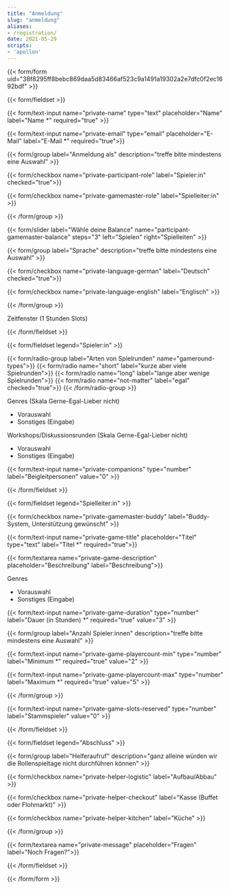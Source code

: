 ```yaml
---
title: "Anmeldung"
slug: "anmeldung"
aliases:
- /registration/
date: 2021-05-29
scripts:
- 'apollon'
---
```


{{< form/form uid="38f8295ff8bebc869daa5d83466af523c9a1491a19302a2e7dfc0f2ec1692bdf" >}}

{{< form/fieldset >}}

{{< form/text-input name="private-name" type="text" placeholder="Name" label="Name *" required="true" >}}

{{< form/text-input name="private-email" type="email" placeholder="E-Mail" label="E-Mail *" required="true">}}

{{< form/group label="Anmeldung als" description="treffe bitte mindestens eine Auswahl" >}}

{{< form/checkbox name="private-participant-role" label="Spieler:in" checked="true">}}

{{< form/checkbox name="private-gamemaster-role" label="Spielleiter:in" >}}

{{< /form/group >}}

{{< form/slider label="Wähle deine Balance" name="participant-gamemaster-balance" steps="3" left="Spielen" right="Spielleiten" >}}

{{< form/group label="Sprache" description="treffe bitte mindestens eine Auswahl" >}}

{{< form/checkbox name="private-language-german" label="Deutsch" checked="true">}}

{{< form/checkbox name="private-language-english" label="Englisch" >}}

{{< /form/group >}}

Zeitfenster (1 Stunden Slots)

{{< /form/fieldset >}}

{{< form/fieldset legend="Spieler:in" >}}

{{< form/radio-group label="Arten von Spielrunden" name="gameround-types">}}
  {{< form/radio name="short" label="kurze aber viele Spielrunden">}}
  {{< form/radio name="long" label="lange aber wenige Spielrunden">}}
  {{< form/radio name="not-matter" label="egal" checked="true">}}
{{< /form/radio-group >}}

Genres (Skala Gerne-Egal-Lieber nicht)
* Vorauswahl
* Sonstiges (Eingabe)

Workshops/Diskussionsrunden (Skala Gerne-Egal-Lieber nicht)
<i class="fas fa-camera"></i>
* Vorauswahl
* Sonstiges (Eingabe)

{{< form/text-input name="private-companions" type="number" label="Beigleitpersonen" value="0" >}}

{{< /form/fieldset >}}

{{< form/fieldset legend="Spielleiter:in" >}}

{{< form/checkbox name="private-gamemaster-buddy" label="Buddy-System, Unterstützung gewünscht" >}}

{{< form/text-input name="private-game-title" placeholder="Titel" type="text" label="Titel *" required="true">}}

{{< form/textarea name="private-game-description" placeholder="Beschreibung" label="Beschreibung">}}

Genres
* Vorauswahl
* Sonstiges (Eingabe)

{{< form/text-input name="private-game-duration" type="number" label="Dauer (in Stunden) *" required="true" value="3" >}}

{{< form/group label="Anzahl Spieler:innen" description="treffe bitte mindestens eine Auswahl" >}}

{{< form/text-input name="private-game-playercount-min" type="number" label="Minimum *" required="true" value="2" >}}

{{< form/text-input name="private-game-playercount-max" type="number" label="Maximum *" required="true" value="5" >}}

{{< /form/group >}}

{{< form/text-input name="private-game-slots-reserved" type="number" label="Stammspieler" value="0" >}}

{{< /form/fieldset >}}

{{< form/fieldset legend="Abschluss" >}}

{{< form/group label="Helferaufruf" description="ganz alleine würden wir die Rollenspieltage nicht durchführen können" >}}

{{< form/checkbox name="private-helper-logistic" label="Aufbau/Abbau" >}}

{{< form/checkbox name="private-helper-checkout" label="Kasse (Buffet oder Flohmarkt)" >}}

{{< form/checkbox name="private-helper-kitchen" label="Küche" >}}

{{< /form/group >}}

{{< form/textarea name="private-message" placeholder="Fragen" label="Noch Fragen?">}}

{{< /form/fieldset >}}

{{< /form/form >}}
